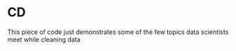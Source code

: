 # CD
This piece of code just demonstrates some of the few topics data scientists meet while cleaning data 
